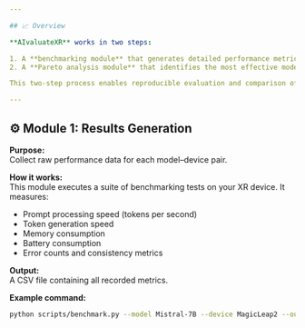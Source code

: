 ```yaml
---

## 📈 Overview

**AIvaluateXR** works in two steps:

1. A **benchmarking module** that generates detailed performance metrics in tabular (CSV) form.
2. A **Pareto analysis module** that identifies the most effective model–device configurations.

This two-step process enables reproducible evaluation and comparison of LLMs across different XR platforms.

---
```


## ⚙️ Module 1: Results Generation

**Purpose:**  
Collect raw performance data for each model–device pair.

**How it works:**  
This module executes a suite of benchmarking tests on your XR device. It measures:

- Prompt processing speed (tokens per second)
- Token generation speed
- Memory consumption
- Battery consumption
- Error counts and consistency metrics

**Output:**  
A CSV file containing all recorded metrics.

**Example command:**

```bash
python scripts/benchmark.py --model Mistral-7B --device MagicLeap2 --output metrics.csv
